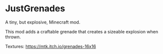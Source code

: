 # JustGrenades

A tiny, but explosive, Minecraft mod.

This mod adds a craftable grenade that creates a sizeable explosion when thrown.


Textures: https://mtk.itch.io/grenades-16x16